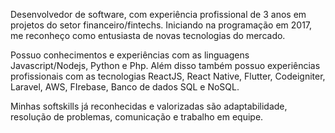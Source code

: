 <p>
  Desenvolvedor de software, com experiência profissional de 3 anos em projetos do setor financeiro/fintechs.
  Iniciando na programação em 2017, me reconheço como entusiasta de novas tecnologias do mercado.
</p>

<p>
  Possuo conhecimentos e experiências com as linguagens Javascript/Nodejs, Python e Php. Além disso também possuo experiências profissionais com
  as tecnologias ReactJS, React Native, Flutter, Codeigniter, Laravel, AWS, FIrebase, Banco de dados SQL e NoSQL.
 </p>

<p>
   Minhas softskills já reconhecidas e valorizadas são adaptabilidade, resolução de problemas, comunicação e trabalho em equipe.
</p>
